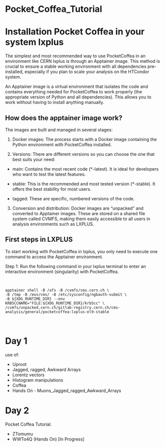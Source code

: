# Pocket_Coffea_Tutorial

# Installation Pocket Coffea in your system lxplus

The simplest and most recommended way to use PocketCoffea in an environment like CERN lxplus is through an Apptainer image. This method is crucial to ensure a stable working environment with all dependencies pre-installed, especially if you plan to scale your analysis on the HTCondor system.

An Apptainer image is a virtual environment that isolates the code and contains everything needed for PocketCoffea to work properly (the appropriate version of Python and all dependencies). This allows you to work without having to install anything manually.

## How does the apptainer image work?

The images are built and managed in several stages:

1. Docker images: The process starts with a Docker image containing the Python environment with PocketCoffea installed.

2. Versions: There are different versions so you can choose the one that best suits your need:

  * main: Contains the most recent code (*-latest). It is ideal for developers who want to test the latest features.

  
  * stable: This is the recommended and most tested version (*-stable). It offers the best stability for most users.

  * tagged: These are specific, numbered versions of the code.

3. Conversion and distribution: Docker images are “unpacked” and converted to Apptainer images. These are stored on a shared file system called CVMFS, making them easily accessible to all users in analysis environments such as LXPLUS.

## First steps in LXPLUS

To start working with PocketCoffea in lxplus, you only need to execute one command to access the Apptainer environment.

Step 1: Run the following command in your lxplus terminal to enter an interactive environment (singularity) with PocketCoffea.

<br>

```
apptainer shell -B /afs -B /cvmfs/cms.cern.ch \
-B /tmp -B /eos/cms/ -B /etc/sysconfig/ngbauth-submit \
-B ${XDG_RUNTIME_DIR} --env KRB5CCNAME="FILE:${XDG_RUNTIME_DIR}/krb5cc" \
/cvmfs/unpacked.cern.ch/gitlab-registry.cern.ch/cms-analysis/general/pocketcoffea:lxplus-el9-stable

```

<br>

# Day 1

use of:

* Uproot
* Jagged, ragged, Awkward Arrays
* Lorentz vectors
* Histogram manipulations
* Coffea
* Hands On - Muons_Jagged_ragged_Awkward_Arrays

# Day 2

Pocket Coffea Tutorial.
* ZTomumu
* WWTo4Q (Hands On) [In Progress]

